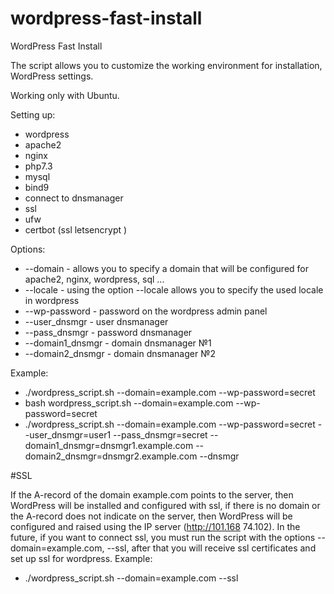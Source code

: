 # wordpress-fast-install
WordPress Fast Install

  The script allows you to customize the working environment for installation, WordPress settings.

Working only with Ubuntu.

Setting up:
- wordpress
- apache2
- nginx
- php7.3
- mysql
- bind9
- connect to dnsmanager
- ssl
- ufw
- certbot (ssl letsencrypt )

Options:
- --domain - allows you to specify a domain that will be configured for apache2, nginx, wordpress, sql ...
- --locale - using the option --locale allows you to specify the used locale in wordpress
- --wp-password - password on the wordpress admin panel
- --user_dnsmgr - user dnsmanager
- --pass_dnsmgr - password dnsmanager 
- --domain1_dnsmgr - domain dnsmanager №1
- --domain2_dnsmgr - domain dnsmanager №2

Example:
- ./wordpress_script.sh --domain=example.com --wp-password=secret
- bash wordpress_script.sh --domain=example.com --wp-password=secret 
- ./wordpress_script.sh  --domain=example.com --wp-password=secret --user_dnsmgr=user1 --pass_dnsmgr=secret --domain1_dnsmgr=dnsmgr1.example.com --domain2_dnsmgr=dnsmgr2.example.com --dnsmgr

#SSL 

  If the A-record of the domain example.com points to the server, then WordPress will be installed and configured with ssl, if there is no domain or the A-record does not indicate on the server, then WordPress will be configured and raised using the IP server (http://101.168 74.102). In the future, if you want to connect ssl, you must run the script with the options --domain=example.com, --ssl, after that you will receive ssl certificates and set up ssl for wordpress.
  Example:

- ./wordpress_script.sh --domain=example.com --ssl








